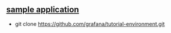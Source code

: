 ## [sample application](https://grafana.com/tutorials/grafana-fundamentals/?utm_source=grafana_gettingstarted)

- git clone https://github.com/grafana/tutorial-environment.git